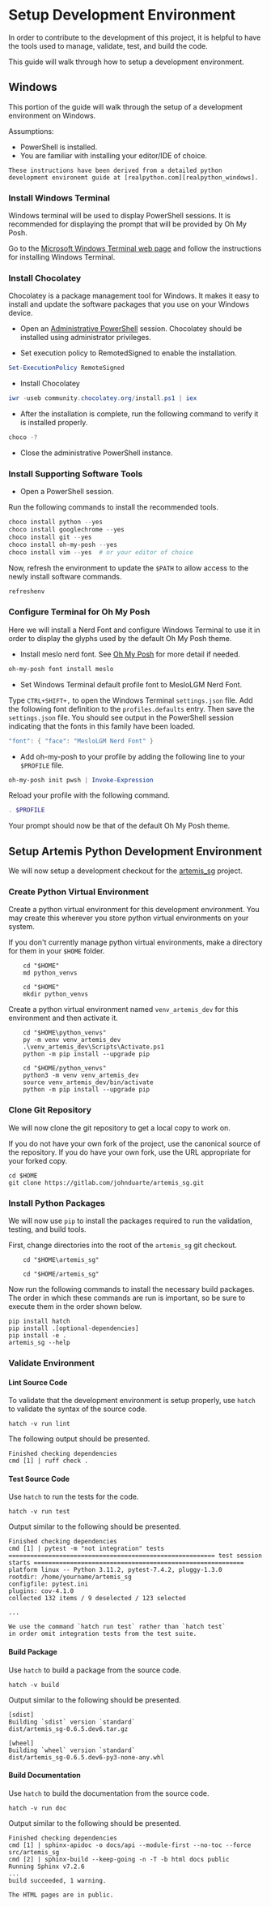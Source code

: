 # Setup Development Environment
In order to contribute to the development of this project, it is helpful to have
the tools used to manage, validate, test, and build the code.

This guide will walk through how to setup a development environment.

## Windows
This portion of the guide will walk through the setup of a development
environment on Windows.

Assumptions:
* PowerShell is installed.
* You are familiar with installing your editor/IDE of choice.

```{note}
These instructions have been derived from a detailed python
development environemt guide at [realpython.com][realpython_windows].
```

### Install Windows Terminal
Windows terminal will be used to display PowerShell sessions.  It is
recommended for displaying the prompt that will be provided by Oh My Posh.

Go to the
[Microsoft Windows Terminal web page][windowsterminal]
and follow the instructions for installing
Windows Terminal.

### Install Chocolatey
Chocolatey is a package management tool for Windows.  It makes it easy to
install and update the software packages that you use on your Windows device.

* Open an [Administrative PowerShell][admin_powershell] session.  Chocolatey
  should be installed using administrator privileges.

* Set execution policy to RemotedSigned to enable the installation.
```powershell
Set-ExecutionPolicy RemoteSigned
```
* Install Chocolatey
```powershell
iwr -useb community.chocolatey.org/install.ps1 | iex
```
* After the installation is complete, run the following command to verify it
  is installed properly.
```powershell
choco -?
```
* Close the administrative PowerShell instance.

### Install Supporting Software Tools
* Open a PowerShell session.

Run the following commands to install the recommended tools.
```powershell
choco install python --yes
choco install googlechrome --yes
choco install git --yes
choco install oh-my-posh --yes
choco install vim --yes  # or your editor of choice
```

Now, refresh the environment to update the `$PATH` to allow
access to the newly install software commands.
```powershell
refreshenv
```

### Configure Terminal for Oh My Posh
Here we will install a Nerd Font and configure Windows Terminal
to use it in order to display the glyphs used by the default
Oh My Posh theme.

* Install meslo nerd font.  See [Oh My Posh][ohmyposh_fonts] for more detail
  if needed.
```powershell
oh-my-posh font install meslo
```

* Set Windows Terminal default profile font to MesloLGM Nerd Font.

Type `CTRL+SHIFT+,` to open the Windows Terminal `settings.json` file.
Add the following font definition to the `profiles.defaults` entry.  Then
save the `settings.json` file.  You should see output in the PowerShell session
indicating that the fonts in this family have been loaded.
```powershell
"font": { "face": "MesloLGM Nerd Font" }
```

* Add oh-my-posh to your profile by adding the following line to your `$PROFILE`
  file.
```powershell
oh-my-posh init pwsh | Invoke-Expression
```

Reload your profile with the following command.
```powershell
. $PROFILE
```

Your prompt should now be that of the default Oh My Posh theme.


## Setup Artemis Python Development Environment
We will now setup a development checkout for the [artemis_sg][artemis_sg]
project.

### Create Python Virtual Environment
Create a python virtual environment for this development environment.
You may create this wherever you store python virtual environments on your
system.

If you don't currently manage python virtual environments, make a directory
for them in your `$HOME` folder.

```{tab} Windows
    cd "$HOME"
    md python_venvs
```

```{tab} Linux
    cd "$HOME"
    mkdir python_venvs
```

Create a python virtual environment named `venv_artemis_dev` for this
environment and then activate it.

```{tab} Windows Powershell
    cd "$HOME\python_venvs"
    py -m venv venv_artemis_dev
    .\venv_artemis_dev\Scripts\Activate.ps1
    python -m pip install --upgrade pip
```

```{tab} Linux
    cd "$HOME/python_venvs"
    python3 -m venv venv_artemis_dev
    source venv_artemis_dev/bin/activate
    python -m pip install --upgrade pip
```

### Clone Git Repository
We will now clone the git repository to get a local copy to work on.

If you do not have your own fork of the project, use the canonical
source of the repository.  If you do have your own fork, use the
URL appropriate for your forked copy.

```
cd $HOME
git clone https://gitlab.com/johnduarte/artemis_sg.git
```

### Install Python Packages
We will now use `pip` to install the packages required to run the
validation, testing, and build tools.

First, change directories into the root of the `artemis_sg` git
checkout.
```{tab} Windows Powershell
    cd "$HOME\artemis_sg"
```

```{tab} Linux
    cd "$HOME/artemis_sg"
```

Now run the following commands to install the necessary build packages.  The
order in which these commands are run is important, so be sure to execute them
in the order shown below.
```
pip install hatch
pip install .[optional-dependencies]
pip install -e .
artemis_sg --help
```

### Validate Environment

#### Lint Source Code
To validate that the development environment is setup properly, use `hatch`
to validate the syntax of the source code.

```
hatch -v run lint
```

The following output should be presented.
```
Finished checking dependencies
cmd [1] | ruff check .
```

#### Test Source Code
Use `hatch`
to run the tests for the code.

```
hatch -v run test
```

Output similar to the following should be presented.
```
Finished checking dependencies
cmd [1] | pytest -m "not integration" tests
========================================================= test session starts ==========================================================
platform linux -- Python 3.11.2, pytest-7.4.2, pluggy-1.3.0
rootdir: /home/yourname/artemis_sg
configfile: pytest.ini
plugins: cov-4.1.0
collected 132 items / 9 deselected / 123 selected

...
```

```{note}
We use the command `hatch run test` rather than `hatch test`
in order omit integration tests from the test suite.
```

#### Build Package
Use `hatch`
to build a package from the source code.

```
hatch -v build
```

Output similar to the following should be presented.
```
[sdist]
Building `sdist` version `standard`
dist/artemis_sg-0.6.5.dev6.tar.gz

[wheel]
Building `wheel` version `standard`
dist/artemis_sg-0.6.5.dev6-py3-none-any.whl
```

#### Build Documentation
Use `hatch`
to build the documentation from the source code.

```
hatch -v run doc
```

Output similar to the following should be presented.
```
Finished checking dependencies
cmd [1] | sphinx-apidoc -o docs/api --module-first --no-toc --force src/artemis_sg
cmd [2] | sphinx-build --keep-going -n -T -b html docs public
Running Sphinx v7.2.6
...
build succeeded, 1 warning.

The HTML pages are in public.
```

<!-- prettier-ignore-start -->
[ms_ps_exec_policies]: https://learn.microsoft.com/en-us/powershell/module/microsoft.powershell.core/about/about_execution_policies?view=powershell-7.2
[choco_install]: https://community.chocolatey.org/courses/installation/installing?method=installing-chocolatey#cmd
[admin_powershell]: https://www.howtogeek.com/742916/how-to-open-windows-powershell-as-an-admin-in-windows-10/
[windowsterminal]: https://apps.microsoft.com/detail/9n0dx20hk701?ocid=webpdpshare
[ohmyposh_fonts]: https://ohmyposh.dev/docs/installation/fonts
[ohmyposh_prompt]: https://ohmyposh.dev/docs/installation/prompt
[artemis_sg]: https://gitlab.com/johnduarte/artemis_sg.git
[realpython_windows]: https://realpython.com/python-coding-setup-windows
<!-- prettier-ignore-end -->
